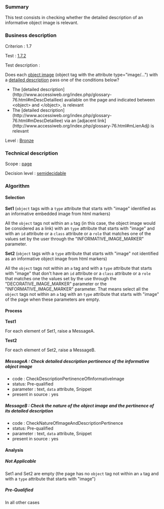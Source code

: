 ### Summary

This test consists in checking whether the detailed description of an informative object image is relevant.

### Business description

Criterion : 1.7

Test : [1.7.2](http://www.accessiweb.org/index.php/accessiweb-22-english-version.html#test-1-7-2)

Test description :

Does each [object image](http://www.accessiweb.org/index.php/glossary-76.html#mImgObj) (object tag with the attribute type=&quot;image/...&quot;) with a [detailed description](http://www.accessiweb.org/index.php/glossary-76.html#mDescDetaillee) pass one of the conditions below? 
<ul> 
 <li> The [detailed description](http://www.accessiweb.org/index.php/glossary-76.html#mDescDetaillee) available on the page and indicated between &lt;object&gt; and &lt;/object&gt;, is relevant</li> 
 <li> The [detailed description](http://www.accessiweb.org/index.php/glossary-76.html#mDescDetaillee) via an [adjacent link](http://www.accessiweb.org/index.php/glossary-76.html#mLienAdj) is relevant</li> 
</ul>

Level : [Bronze](/en/category/rules-design/accessiweb-11/level/bronze)

### Technical description

Scope : [page](/en/category/rules-design/accessiweb-11/scope/page)

Decision level : [semidecidable](/en/category/rules-design/accessiweb-11/decision-level/semidecidable)

### Algorithm

#### Selection

**Set1** (`object` tags with a `type` attribute that starts with "image" identified as an informative embedded image from html markers)

All the `object` tags not within an `a` tag (in this case, the object image would be considered as a link) with an `type` attribute that starts with "image" and with an `id` attribute or a `class` attribute or a `role` that matches one of the values set by the user through the "INFORMATIVE_IMAGE_MARKER" parameter.

**Set2** (`object` tags with a `type` attribute that starts with "image" not identified as an informative object image from html markers)

All the `object` tags not within an `a` tag and with a `type` attribute that starts with "image" that don't have an `id` attribute or a `class` attribute or a `role` that matches one the values set by the use through the "DECORATIVE_IMAGE_MARKER" parameter or the "INFORMATIVE_IMAGE_MARKER" parameter. That means select all the `object` tags not within an `a` tag with an `type` attribute that starts with "image" of the page when these parameters are empty.

#### Process

**Test1**

For each element of Set1, raise a MessageA.

**Test2**

For each element of Set2, raise a MessageB.

##### MessageA : Check detailed description pertinence of the informative object image

-   code : CheckDescriptionPertinenceOfInformativeImage
-   status: Pre-qualified
-   parameter : text, `data` attribute, Snippet
-   present in source : yes

##### MessageB : Check the nature of the object image and the pertinence of its detailed description

-   code : CheckNatureOfImageAndDescriptionPertinence
-   status: Pre-qualified
-   parameter : text, `data` attribute, Snippet
-   present in source : yes

#### Analysis

##### Not Applicable

Set1 and Set2 are empty (the page has no `object` tag not within an `a` tag and with a `type` attribute that starts with "image")

##### Pre-Qualified

In all other cases
